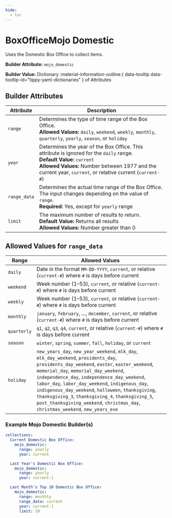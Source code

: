 ```yaml
---
hide:
  - toc
---
```

# BoxOfficeMojo Domestic

Uses the Domestic Box Office to collect items.

**Builder Attribute:** `mojo_domestic`  

**Builder Value:** Dictionary :material-information-outline:{ data-tooltip data-tooltip-id="tippy-yaml-dictionaries" } of Attributes

## Builder Attributes
    
| Attribute    | Description                                                                                                                                                                                                                           |
|--------------|---------------------------------------------------------------------------------------------------------------------------------------------------------------------------------------------------------------------------------------|
| `range`      | Determines the type of time range of the Box Office.<br>**Allowed Values:** `daily`, `weekend`, `weekly`, `monthly`, `quarterly`, `yearly`, `season`, or `holiday`                                                                    |
| `year`       | Determines the year of the Box Office. This attribute is ignored for the `daily` range.<br>**Default Value:** `current`<br>**Allowed Values:** Number between 1977 and the current year, `current`, or relative current (`current-#`) |
| `range_data` | Determines the actual time range of the Box Office. The input changes depending on the value of `range`.<br>**Required:** Yes, except for `yearly` range                                                                              |
| `limit`      | The maximum number of results to return.<br>**Default Value:** Returns all results<br>**Allowed Values:** Number greater than 0                                                                                                       |

## Allowed Values for `range_data`

| Range       | Allowed Values                                                                                                                                                                                                                                                                                                                                                                                                                                                                         |
|-------------|----------------------------------------------------------------------------------------------------------------------------------------------------------------------------------------------------------------------------------------------------------------------------------------------------------------------------------------------------------------------------------------------------------------------------------------------------------------------------------------|
| `daily`     | Date in the format `MM-DD-YYYY`, `current`, or relative (`current-#`) where `#` is days before current                                                                                                                                                                                                                                                                                                                                                                                 |
| `weekend`   | Week number (1–53), `current`, or relative (`current-#`) where `#` is days before current                                                                                                                                                                                                                                                                                                                                                                                              |
| `weekly`    | Week number (1–53), `current`, or relative (`current-#`) where `#` is days before current                                                                                                                                                                                                                                                                                                                                                                                              |
| `monthly`   | `january`, `february`, ..., `december`, `current`, or relative (`current-#`) where `#` is days before current                                                                                                                                                                                                                                                                                                                                                                          |
| `quarterly` | `q1`, `q2`, `q3`, `q4`, `current`, or relative (`current-#`) where `#` is days before current                                                                                                                                                                                                                                                                                                                                                                                          |
| `season`    | `winter`, `spring`, `summer`, `fall`, `holiday`, or `current`                                                                                                                                                                                                                                                                                                                                                                                                                          |
| `holiday`   | `new_years_day`, `new_year_weekend`, `mlk_day`, `mlk_day_weekend`, `presidents_day`, `presidents_day_weekend`, `easter`, `easter_weekend`, `memorial_day`, `memorial_day_weekend`, `independence_day`, `independence_day_weekend`, `labor_day`, `labor_day_weekend`, `indigenous_day`, `indigenous_day_weekend`, `halloween`, `thanksgiving`, `thanksgiving_3`, `thanksgiving_4`, `thanksgiving_5`, `post_thanksgiving_weekend`, `christmas_day`, `christmas_weekend`, `new_years_eve` |
    
### Example Mojo Domestic Builder(s)
    
```yaml
collections:
  Current Domestic Box Office:
    mojo_domestic:
      range: yearly
      year: current

  Last Year's Domestic Box Office:
    mojo_domestic:
      range: yearly
      year: current-1

  Last Month's Top 10 Domestic Box Office:
    mojo_domestic:
      range: monthly
      range_data: current
      year: current-1
      limit: 10
```